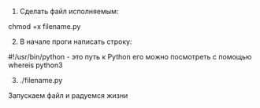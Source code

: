 1. Сделать файл исполняемым: 

chmod +x filename.py

2. В начале проги написать строку:

#!/usr/bin/python - это путь к Python
его можно посмотреть с помощью whereis python3

3. ./filename.py 

Запускаем файл и радуемся жизни	